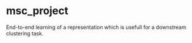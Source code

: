 # msc_project
End-to-end learning of a representation which is usefull for a downstream clustering task.
